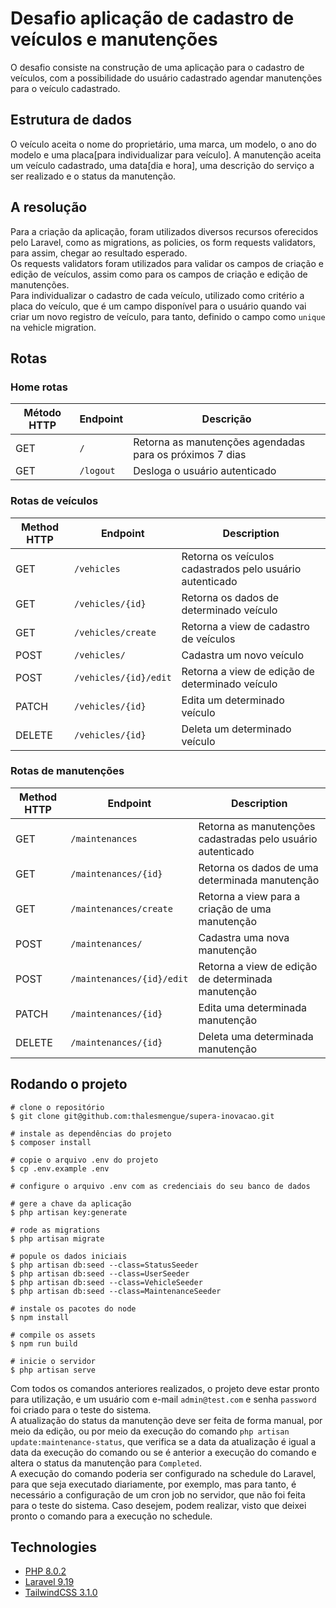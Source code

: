# Desafio aplicação de cadastro de veículos e manutenções
O desafio consiste na construção de uma aplicação para o cadastro de veículos, com a possibilidade do usuário cadastrado agendar 
manutenções para o veículo cadastrado.

## Estrutura de dados

O veículo aceita o nome do proprietário, uma marca, um modelo, o ano do modelo e uma placa[para individualizar para veículo]. A manutenção aceita um veículo cadastrado, uma data[dia e hora], uma descrição
do serviço a ser realizado e o status da manutenção.

## A resolução
Para a criação da aplicação, foram utilizados diversos recursos oferecidos pelo Laravel, como as migrations, as policies,
os form requests validators, para assim, chegar ao resultado esperado.
<br>
Os requests validators foram utilizados para validar os campos de criação e edição de veículos, assim como para
os campos de criação e edição de manutenções.
<br>
Para individualizar o cadastro de cada veículo, utilizado como critério a placa do veículo, que é um campo disponível para o usuário
quando vai criar um novo registro de veículo, para tanto, definido o campo como `unique` na vehicle migration.

## Rotas

### Home rotas

| Método HTTP | Endpoint  | Descrição                                                |
|-------------|-----------|----------------------------------------------------------|
| GET         | `/`       | Retorna as manutenções agendadas para os próximos 7 dias |
| GET         | `/logout` | Desloga o usuário autenticado                            |

### Rotas de veículos

| Method HTTP | Endpoint              | Description                                              |
|-------------|-----------------------|----------------------------------------------------------|
| GET         | `/vehicles`           | Retorna os veículos cadastrados pelo usuário autenticado |
| GET         | `/vehicles/{id}`      | Retorna os dados de determinado veículo                  |
| GET         | `/vehicles/create`    | Retorna a view de cadastro de veículos                   |
| POST        | `/vehicles/`          | Cadastra um novo veículo                                 |
| POST        | `/vehicles/{id}/edit` | Retorna a view de edição de determinado veículo          |
| PATCH       | `/vehicles/{id}`      | Edita um determinado veículo                             |
| DELETE      | `/vehicles/{id}`      | Deleta um determinado veículo                            |

### Rotas de manutenções

| Method HTTP | Endpoint                  | Description                                                 |
|-------------|---------------------------|-------------------------------------------------------------|
| GET         | `/maintenances`           | Retorna as manutenções cadastradas pelo usuário autenticado |
| GET         | `/maintenances/{id}`      | Retorna os dados de uma determinada manutenção              |
| GET         | `/maintenances/create`    | Retorna a view para a criação de uma manutenção             |
| POST        | `/maintenances/`          | Cadastra uma nova manutenção                                |
| POST        | `/maintenances/{id}/edit` | Retorna a view de edição de determinada manutenção          |
| PATCH       | `/maintenances/{id}`      | Edita uma determinada manutenção                            |
| DELETE      | `/maintenances/{id}`      | Deleta uma determinada manutenção                           |



## Rodando o projeto
```
# clone o repositório
$ git clone git@github.com:thalesmengue/supera-inovacao.git

# instale as dependências do projeto
$ composer install

# copie o arquivo .env do projeto
$ cp .env.example .env

# configure o arquivo .env com as credenciais do seu banco de dados

# gere a chave da aplicação
$ php artisan key:generate

# rode as migrations
$ php artisan migrate

# popule os dados iniciais
$ php artisan db:seed --class=StatusSeeder
$ php artisan db:seed --class=UserSeeder
$ php artisan db:seed --class=VehicleSeeder
$ php artisan db:seed --class=MaintenanceSeeder

# instale os pacotes do node
$ npm install

# compile os assets
$ npm run build

# inicie o servidor
$ php artisan serve
```

Com todos os comandos anteriores realizados, o projeto deve estar pronto para utilização, e um
usuário com e-mail `admin@test.com` e senha `password` foi criado para o teste do sistema.
<br>
A atualização do status da manutenção deve ser feita de forma manual, por meio da edição, ou por meio da execução do
comando `php artisan update:maintenance-status`, que verifica se a data da atualização é igual a data da execução do comando
ou se é anterior a execução do comando e altera o status da manutenção para `Completed`.
<br>
A execução do comando poderia ser configurado na schedule do Laravel, para que seja executado diariamente, por exemplo, mas
para tanto, é necessário a configuração de um cron job no servidor, que não foi feita para o teste do sistema. Caso desejem, podem realizar,
visto que deixei pronto o comando para a execução no schedule.

## Technologies

- [PHP 8.0.2](https://www.php.net/docs.php)
- [Laravel 9.19](https://laravel.com/docs/9.x/installation)
- [TailwindCSS 3.1.0](https://tailwindcss.com/docs/installation)
